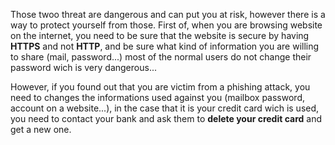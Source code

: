 Those twoo threat are dangerous and can put you at risk, however there is a way to protect yourself from those. First of, when you are browsing website on the internet,
you need to be sure that the website is secure by having **HTTPS** and not **HTTP**, and be sure what kind of information you are willing to share (mail, password...) most
of the normal users do not change their password wich is very dangerous... 

However, if you found out that you are victim from a phishing attack, you need to changes the informations used against you (mailbox password, account on a website...), in the case that it is
your credit card wich is used, you need to contact your bank and ask them to **delete your credit card** and get a new one.
